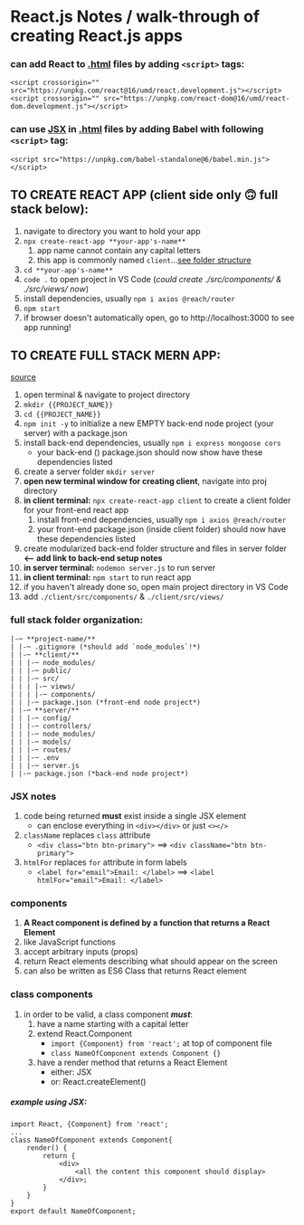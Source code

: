 # React.js Notes / walk-through of creating React.js apps

### can add React to [.html](https://github.com/a-kuhn/react-practice/blob/master/reactInHtml.html) files by adding `<script>` tags:
`<script crossorigin="" src="https://unpkg.com/react@16/umd/react.development.js"></script>`<br/>
`<script crossorigin="" src="https://unpkg.com/react-dom@16/umd/react-dom.development.js"></script>`<br/>

### can use [JSX](#JSX-notes) in [.html](https://github.com/a-kuhn/react-practice/blob/master/reactInHtml.html) files by adding Babel with following `<script>` tag:
`<script src="https://unpkg.com/babel-standalone@6/babel.min.js"></script>`<br/>

## TO CREATE REACT APP (client side only :upside_down_face: full stack below):
1. navigate to directory you want to hold your app
1. `npx create-react-app **your-app's-name**`
    1. app name cannot contain any capital letters
    1. this app is commonly named `client`...[see folder structure](#full-stack-organization)
1. `cd **your-app's-name**`
1. `code .` to open project in VS Code (*could create ./src/components/ & ./src/views/ now*)
1. install dependencies, usually `npm i axios @reach/router`
1. `npm start`
1. if browser doesn't automatically open, go to http://localhost:3000 to see app running!


## TO CREATE FULL STACK MERN APP:
[source](https://github.com/TheCodingDojo/student_md_docs/blob/master/MERN/cheat_sheet.md)
1. open terminal & navigate to project directory
1. `mkdir {{PROJECT_NAME}}`
1. `cd {{PROJECT_NAME}}`
1. `npm init -y` to initialize a new EMPTY back-end node project (your server) with a package.json
1. install back-end dependencies, usually `npm i express mongoose cors`
    * your back-end () package.json should now show have these dependencies listed
1. create a server folder `mkdir server`
1. **open new terminal window for creating client**, navigate into proj directory
1. **in client terminal:** `npx create-react-app client` to create a client folder for your front-end react app
    1. install front-end dependencies, usually `npm i axios @reach/router`
    1. your front-end package.json (inside client folder) should now have these dependencies listed
1. create modularized back-end folder structure and files in server folder **<-- add link to back-end setup notes**
1. **in server terminal:** `nodemon server.js` to run server
1. **in client terminal:** `npm start` to run react app
1. if you haven't already done so, open main project directory in VS Code
1. add `./client/src/components/` & `./client/src/views/`


### full stack folder organization:
    |-─ **project-name/**
    | |-─ .gitignore (*should add `node_modules`!*)
    | |-─ **client/**
    | | |-─ node_modules/
    | | |-─ public/
    | | |-─ src/
    | | | |-─ views/
    | | | |-─ components/
    | | |-─ package.json (*front-end node project*)
    | |-─ **server/**
    | | |-─ config/
    | | |-─ controllers/
    | | |-─ node_modules/
    | | |-─ models/
    | | |-─ routes/
    | | |-─ .env
    | | |-─ server.js
    | |-─ package.json (*back-end node project*)

### JSX notes
1. code being returned **must** exist inside a single JSX element
    * can enclose everything in `<div></div>` or just `<></>`
1. `className` replaces `class` attribute
    * `<div class="btn btn-primary">` ==> `<div className="btn btn-primary">`
1. `htmlFor` replaces `for` attribute in form labels
    * `<label for="email">Email: </label>` ==> `<label htmlFor="email">Email: </label>`

### components
1. **A React component is defined by a function that returns a React Element**
1. like JavaScript functions
1. accept arbitrary inputs (props)
1. return React elements describing what should appear on the screen
1. can also be written as ES6 Class that returns React element

### class components
1. in order to be valid, a class component _**must**_:
    1. have a name starting with a capital letter
    1. extend React.Component
        * `import {Component} from 'react';` at top of component file
        * `class NameOfComponent extends Component {}`
    1. have a render method that returns a React Element
        * either: JSX
        * or: React.createElement()

##### example using JSX:
```
import React, {Component} from 'react';
...
class NameOfComponent extends Component{
    render() {
        return {
            <div>
                <all the content this component should display>
            </div>;
        }
    }
}
export default NameOfComponent;
```